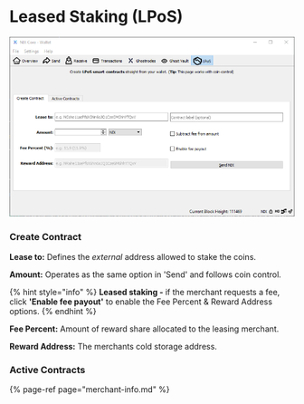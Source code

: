 # Leased Staking \(LPoS\)



![](../../../.gitbook/assets/lpos-create.PNG)

### Create Contract

**Lease to:** Defines the _external_ address allowed to stake the coins.

**Amount:** Operates as the same option in 'Send' and follows coin control.

{% hint style="info" %}
**Leased staking -** if the merchant requests a fee, click **'Enable fee payout'**  to enable the Fee Percent & Reward Address options.
{% endhint %}

**Fee Percent:** Amount of reward share allocated to the leasing merchant. 

**Reward Address:** The merchants cold storage address. 

### Active Contracts

{% page-ref page="merchant-info.md" %}

